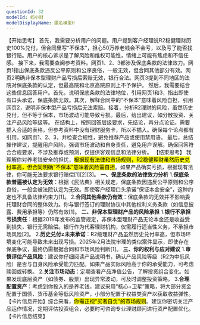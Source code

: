 ```yaml
---
questionId: 32
modelId: 蚂小财
modelDisplayName: 匿名模型H
---
```

【开始思考】 首先，我需要分析用户的问题。用户提到客户经理说R2稳健理财历史100%兑付，但合同里写“不保本”，担心50万养老钱会不会亏，以及亏了能否找银行赔。用户的核心诉求是了解风险和维权可能性，情绪上可能有焦虑和不信任感。
接下来，我需要查阅参考资料。网页1、2、3都涉及保底条款的法律效力。网页1指出保底条款违反公平原则和公序良俗，一般无效，但合同其他部分有效。网页2明确非保本型理财产品亏损后索赔无效，银行合法。网页3提到不同地区的法院对保底条款的认定，但最高院和北京高院原则上不予保护。
然后，我需要结合这些信息回答用户。首先，说明保底条款的法律地位，引用网页1和3，指出即使有口头承诺，保底条款无效。其次，解释合同中的“不保本”意味着风险自担，引用网页2，说明非保本型产品亏损后无法索赔。接着，分析R2理财的风险，虽然历史兑付，但不等于保本，市场波动可能导致亏损。最后，给出建议，如分散投资、关注产品风险等级等。
在结构上，按照回答层级要求，先结论，再分点论证。需要插入合适的表格，但参考资料中没有理财服务卡，所以不插入。确保每个论点都有引用，如网页1、2、3，并检查合规性，避免推荐产品或使用禁用语。
最后，总结操作建议，提醒用户风险，强调市场波动和自身责任，避免用户误解。确保回答符合合规要求，不涉及推荐或预测，仅提供客观信息和法律分析。
【结束思考】
我理解你对养老钱安全的担忧，<mark>根据现有法律和市场规则，R2稳健理财虽然历史兑付率高，但合同明确“不保本”意味着风险需自担</mark>。如果产品确实亏损，根据现有法律，你可能无法要求银行赔偿[1][2][3]。
**一、**保底条款的法律效力分析****
1.**保底条款普遍被认定为无效**：根据《民法典》相关规定，保底条款因违反公平原则和公序良俗，一般会被法院认定为无效。即使客户经理口头承诺“保证本金安全”，这种约定也不具备法律约束力[1]。
2.**合同其他条款仍有效**：保底条款的无效并不影响委托理财合同的整体效力。你与银行签订的理财协议中其他权利义务条款（如信息披露、费用承担等）仍然有效[1]。
**二、**非保本型理财产品的风险承担****
1.**银行不承担亏损责任**：根据2019年发布的监管规定，非保本型理财产品无论本金还是收益受到损失，银行无需赔偿。银行作为代客理财机构，仅需履行适当性义务，不承担市场风险[2]。
2.**历史兑付≠未来承诺**：R2级理财产品虽然历史兑付率高，但市场环境变化可能导致未来出现亏损。2025年2月法院审理的类似案件显示，即使存在保底争议，最终仍需根据合同和市场风险判断[1]。
**三、**你的权利与应对建议****
1.**审慎评估产品风险**：建议你仔细阅读产品说明书，确认产品风险等级（R2为中低风险）是否与自身风险承受能力匹配。如果产品实际风险高于你的承受能力，可考虑赎回或转换。
2.**关注市场动态**：定期查看产品净值公告，了解投资组合变化。如果发现底层资产（如债券、股票）出现异常波动，可及时调整投资策略。
3.**合理配置资产**：考虑到你投入的是养老钱，建议采用“核心+卫星”策略，将大部分资金配置于国债、货币基金等低风险资产，小部分配置于权益类资产以获取收益弹性。
【卡片信息开始】综合来看，<mark>你需正视“买者自负”的市场规则</mark>。建议你密切关注产品运作情况，定期评估投资组合，必要时可咨询专业理财顾问进行资产配置优化。
【卡片信息结束】